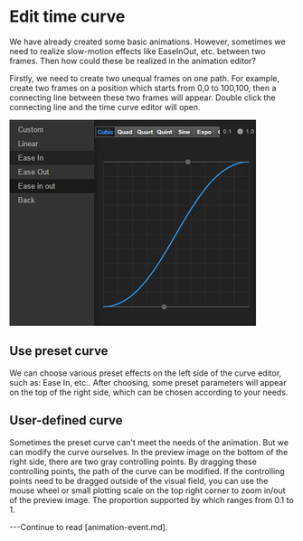 # Edit time curve

We have already created some basic animations.
However, sometimes we need to realize slow-motion effects like EaseInOut, etc. between two frames. Then how could these be realized in the animation editor?

Firstly, we need to create two unequal frames on one path. For example, create two frames on a position which starts from 0,0 to 100,100, then a connecting line between these two frames will appear. Double click the connecting line and the time curve editor will open.

<a href="time-curve/main.png"><img src="time-curve/main.png" alt="main"></a>

## Use preset curve

We can choose various preset effects on the left side of the curve editor, such as: Ease In, etc..
After choosing, some preset parameters will appear on the top of the right side, which can be chosen according to your needs.

## User-defined curve

Sometimes the preset curve can't meet the needs of the animation. But we can modify the curve ourselves.
In the preview image on the bottom of the right side, there are two gray controlling points. By dragging these controlling points, the path of the curve can be modified.
If the controlling points need to be dragged outside of the visual field, you can use the mouse wheel or small plotting scale on the top right corner to zoom in/out of the preview image. The proportion supported by which ranges from 0.1 to 1.

---Continue to read [animation-event.md].
